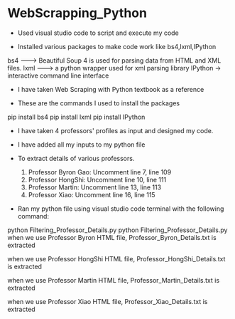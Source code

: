 # WebScrapping_Python

* Used visual studio code to script and execute my code

* Installed various packages to make code work like bs4,lxml,IPython

bs4 --->  Beautiful Soup 4 is used for parsing data from HTML and XML files.
lxml ---> a python wrapper used for xml parsing library
IPython -> interactive command line interface

* I have taken Web Scraping with Python textbook as a reference

* These are the commands I used to install the packages

pip install bs4
pip install lxml
pip install IPython 

* I have taken 4 professors' profiles as input and designed my code. 

* I have added all my inputs to my python file

* To extract details of various professors.
    1) Professor Byron Gao: Uncomment line 7, line 109
    2) Professor HongShi:   Uncomment line 10, line 111
    3) Professor Martin:    Uncomment line 13, line 113
    4) Professor Xiao:      Uncomment line 16, line 115

* Ran my python file using visual studio code terminal with the following command:

python Filtering_Professor_Details.py 
python Filtering_Professor_Details.py 
when we use Professor Byron HTML file, Professor_Byron_Details.txt is extracted

when we use Professor HongShi HTML file, Professor_HongShi_Details.txt is extracted

when we use Professor Martin HTML file, Professor_Martin_Details.txt is extracted

when we use Professor Xiao HTML file, Professor_Xiao_Details.txt is extracted
